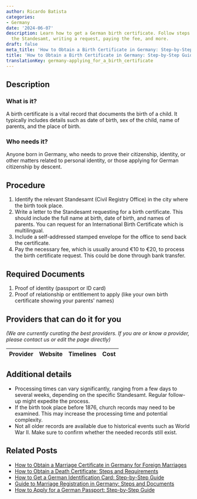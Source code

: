 ```yaml
---
author: Ricardo Batista
categories:
- Germany
date: '2024-06-07'
description: Learn how to get a German birth certificate. Follow steps like identifying
  the Standesamt, writing a request, paying the fee, and more.
draft: false
meta_title: 'How to Obtain a Birth Certificate in Germany: Step-by-Step Guide'
title: 'How to Obtain a Birth Certificate in Germany: Step-by-Step Guide'
translationKey: germany-applying_for_a_birth_certificate
---
```


## Description
### What is it?
A birth certificate is a vital record that documents the birth of a child. It typically includes details such as date of birth, sex of the child, name of parents, and the place of birth. 

### Who needs it?
Anyone born in Germany, who needs to prove their citizenship, identity, or other matters related to personal identity, or those applying for German citizenship by descent.

## Procedure
1. Identify the relevant Standesamt (Civil Registry Office) in the city where the birth took place. 
2. Write a letter to the Standesamt requesting for a birth certificate. This should include the full name at birth, date of birth, and names of parents. You can request for an International Birth Certificate which is multilingual.
3. Include a self-addressed stamped envelope for the office to send back the certificate. 
4. Pay the necessary fee, which is usually around €10 to €20, to process the birth certificate request. This could be done through bank transfer. 

## Required Documents
1. Proof of identity (passport or ID card)
2. Proof of relationship or entitlement to apply (like your own birth certificate showing your parents' names)

## Providers that can do it for you

_(We are currently curating the best providers. If you are or know a provider, please contact us or edit the page directly)_

| Provider        |     Website     |     Timelines    |       Cost      |
| :-------------: | :-------------: |  :-------------: | :-------------: |

## Additional details
- Processing times can vary significantly, ranging from a few days to several weeks, depending on the specific Standesamt. Regular follow-up might expedite the process.
- If the birth took place before 1876, church records may need to be examined. This may increase the processing time and potential complexity.
- Not all older records are available due to historical events such as World War II. Make sure to confirm whether the needed records still exist.


## Related Posts

- [How to Obtain a Marriage Certificate in Germany for Foreign Marriages](https://tramitit.com/guides/germany/applying_for_a_marriage_certificate/)
- [How to Obtain a Death Certificate: Steps and Requirements](https://tramitit.com/guides/germany/applying_for_a_death_certificate/)
- [How to Get a German Identification Card: Step-by-Step Guide](https://tramitit.com/guides/germany/application_for_an_id_card/)
- [Guide to Marriage Registration in Germany: Steps and Documents](https://tramitit.com/guides/germany/marriage_registration/)
- [How to Apply for a German Passport: Step-by-Step Guide](https://tramitit.com/guides/germany/application_for_a_passport/)